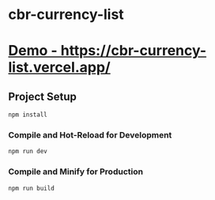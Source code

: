 # cbr-currency-list

# <a href="https://cbr-currency-list.vercel.app/" target="_blank" rel="noreferrer">Demo - https://cbr-currency-list.vercel.app/</a>

## Project Setup

```sh
npm install
```

### Compile and Hot-Reload for Development

```sh
npm run dev
```

### Compile and Minify for Production

```sh
npm run build
```
